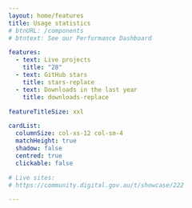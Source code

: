 ```yaml
---
layout: home/features
title: Usage statistics
# btnURL: /components
# btntext: See our Performance Dashboard

features:
  - text: Live projects
    title: "28"
  - text: GitHub stars
    title: stars-replace
  - text: Downloads in the last year
    title: downloads-replace

featureTitleSize: xxl

cardList:
  columnSize: col-xs-12 col-sm-4
  matchHeight: true
  shadow: false
  centred: true
  clickable: false

# Live sites:
# https://community.digital.gov.au/t/showcase/222

---
```

